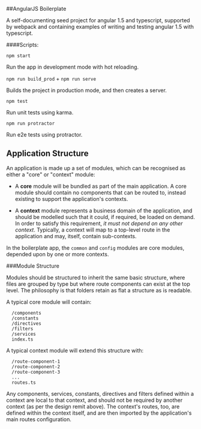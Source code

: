 ##AngularJS Boilerplate

A self-documenting seed project for angular 1.5 and typescript, supported by webpack
 and containing examples of writing and testing angular 1.5 with typescript.


####Scripts:

`npm start`

Run the app in development mode with hot reloading.

`npm run build_prod` +
`npm run serve`

Builds the project in production mode, and then creates a server.

`npm test`

Run unit tests using karma.

`npm run protractor`

Run e2e tests using protractor.


## Application Structure

An application is made up a set of modules, which can be recognised as either a "core" or "context" module:

- A **core** module will be bundled as part of the main application. A core module should contain no
  components that can be routed to, instead existing to support the application's contexts.

- A **context** module represents a business domain of the application, and should be modelled such that
 it could, if required, be loaded on demand. In order to satisfy this requirement, _it must not depend
 on any other context_. Typically, a context will map to a top-level route in the application and may,
 itself, contain sub-contexts.

In the boilerplate app, the `common` and `config` modules are core modules, depended upon by one or
 more contexts.

###Module Structure

Modules should be structured to inherit the same basic structure, where files are grouped by type but
where route components can exist at the top level. The philosophy is that folders retain as flat a
structure as is readable.

A typical core module will contain:

```
  /components
  /constants
  /directives
  /filters
  /services
  index.ts
```

A typical context module will extend this structure with:

```
  /route-component-1
  /route-component-2
  /route-component-3
  ...
  routes.ts
```
Any components, services, constants, directives and filters defined within a context are local to that context,
 and should not be required by another context (as per the design remit above). The context's routes, too, are
 defined within the context itself, and are then imported by the application's main routes configuration.
